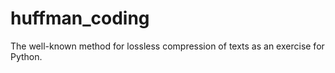 # huffman_coding
The well-known method for lossless compression of texts as an exercise for Python.
